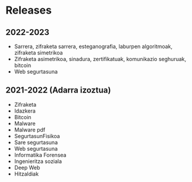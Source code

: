 # Releases

## 2022-2023

* Sarrera, zifraketa sarrera, esteganografia, laburpen algoritmoak, zifraketa simetrikoa
* Zifraketa asimetrikoa, sinadura, zertifikatuak, komunikazio seghuruak, bitcoin
* Web segurtasuna

## 2021-2022 (Adarra izoztua)

* Zifraketa
* Idazkera
* Bitcoin
* Malware
* Malware pdf
* SegurtasunFisikoa
* Sare segurtasuna
* Web segurtasuna
* Informatika Forensea
* Ingenieritza soziala
* Deep Web
* Hitzaldiak
